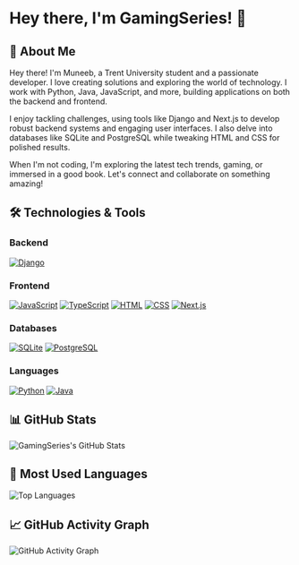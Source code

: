 # Hey there, I'm GamingSeries! 👋

## 🚀 About Me
Hey there! I'm Muneeb, a Trent University student and a passionate developer. I love creating solutions and exploring the world of technology. I work with Python, Java, JavaScript, and more, building applications on both the backend and frontend.

I enjoy tackling challenges, using tools like Django and Next.js to develop robust backend systems and engaging user interfaces. I also delve into databases like SQLite and PostgreSQL while tweaking HTML and CSS for polished results.

When I'm not coding, I'm exploring the latest tech trends, gaming, or immersed in a good book. Let's connect and collaborate on something amazing!

## 🛠️ Technologies & Tools

### Backend
[![Django](https://img.shields.io/badge/Django-092E20?style=for-the-badge&logo=django&logoColor=white)](https://www.djangoproject.com/)

### Frontend
[![JavaScript](https://img.shields.io/badge/JavaScript-F7DF1E?style=for-the-badge&logo=javascript&logoColor=black)](https://developer.mozilla.org/en-US/docs/Web/JavaScript)
[![TypeScript](https://img.shields.io/badge/TypeScript-3178C6?style=for-the-badge&logo=typescript&logoColor=white)](https://www.typescriptlang.org/)
[![HTML](https://img.shields.io/badge/HTML5-E34F26?style=for-the-badge&logo=html5&logoColor=white)](https://developer.mozilla.org/en-US/docs/Web/HTML)
[![CSS](https://img.shields.io/badge/CSS-1572B6?style=for-the-badge&logo=css3&logoColor=white)](https://developer.mozilla.org/en-US/docs/Web/CSS)
[![Next.js](https://img.shields.io/badge/Next.js-000000?style=for-the-badge&logo=next.js&logoColor=white)](https://nextjs.org/)

### Databases
[![SQLite](https://img.shields.io/badge/SQLite-003B57?style=for-the-badge&logo=sqlite&logoColor=white)](https://www.sqlite.org/)
[![PostgreSQL](https://img.shields.io/badge/PostgreSQL-336791?style=for-the-badge&logo=postgresql&logoColor=white)](https://www.postgresql.org/)

### Languages
[![Python](https://img.shields.io/badge/Python-3776AB?style=for-the-badge&logo=python&logoColor=white)](https://www.python.org/)
[![Java](https://img.shields.io/badge/Java-007396?style=for-the-badge&logo=java&logoColor=white)](https://www.java.com/)


## 📊 GitHub Stats
![GamingSeries's GitHub Stats](https://github-readme-stats.vercel.app/api?username=GamingSeries&show_icons=true&theme=dark)

## 💼 Most Used Languages
![Top Languages](https://github-readme-stats.vercel.app/api/top-langs/?username=GamingSeries&layout=compact&theme=dark)

## 📈 GitHub Activity Graph
![GitHub Activity Graph](https://github-readme-streak-stats.herokuapp.com/?user=GamingSeries&theme=dark)

